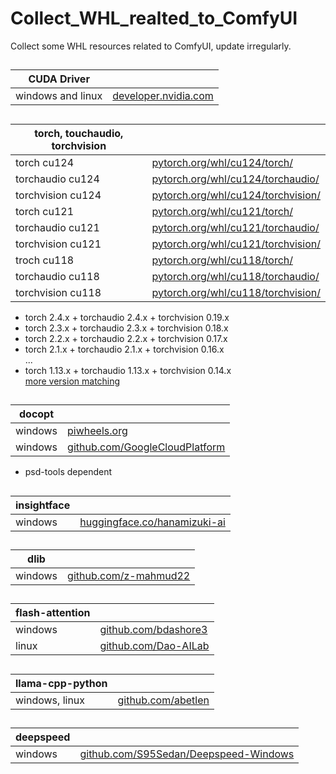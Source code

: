# Collect_WHL_realted_to_ComfyUI

Collect some WHL resources related to ComfyUI, update irregularly.



##
| CUDA Driver       ||
|-------------------|----------------------------------------------------------|
| windows and linux |[developer.nvidia.com](https://developer.nvidia.com/cuda-toolkit-archive)|


##
| torch, touchaudio, torchvision |                                                                                            |
|--------------------------------|--------------------------------------------------------------------------------------------|
| torch cu124                    | [pytorch.org/whl/cu124/torch/](https://download.pytorch.org/whl/cu124/torch/)              |    
| torchaudio cu124               | [pytorch.org/whl/cu124/torchaudio/](https://download.pytorch.org/whl/cu124/torchaudio/)    |    
| torchvision cu124              | [pytorch.org/whl/cu124/torchvision/](https://download.pytorch.org/whl/cu124/torchvision/)  |                                                      
| torch cu121                    | [pytorch.org/whl/cu121/torch/](https://download.pytorch.org/whl/cu121/torch/)              |    
| torchaudio cu121               | [pytorch.org/whl/cu121/torchaudio/](https://download.pytorch.org/whl/cu121/torchaudio/)    |    
| torchvision cu121              | [pytorch.org/whl/cu121/torchvision/](https://download.pytorch.org/whl/cu121/torchvision/)  |
| troch cu118                    | [pytorch.org/whl/cu118/torch/](https://download.pytorch.org/whl/cu118/torch/)              |    
| torchaudio cu118               | [pytorch.org/whl/cu118/torchaudio/](https://download.pytorch.org/whl/cu118/torchaudio/)    |    
| torchvision cu118              | [pytorch.org/whl/cu118/torchvision/](https://download.pytorch.org/whl/cu118/torchvision/)  |
    
* torch 2.4.x + torchaudio 2.4.x + torchvision 0.19.x
* torch 2.3.x + torchaudio 2.3.x + torchvision 0.18.x
* torch 2.2.x + torchaudio 2.2.x + torchvision 0.17.x
* torch 2.1.x + torchaudio 2.1.x + torchvision 0.16.x   
...
* torch 1.13.x + torchaudio 1.13.x + torchvision 0.14.x        
[more version matching](https://pytorch.org/get-started/previous-versions/)

##
| docopt  |                                                          |    
|---------|----------------------------------------------------------|
| windows | [piwheels.org](https://www.piwheels.org/project/docopt/) |    
| windows |[github.com/GoogleCloudPlatform](https://github.com/GoogleCloudPlatform/gcloud-python-wheels/blob/master/wheelhouse/docopt-0.6.2-py2.py3-none-any.whl)|
* psd-tools dependent

##
|insightface||
|---------|----------------------------------------------------------|
|windows|[huggingface.co/hanamizuki-ai](https://huggingface.co/hanamizuki-ai/insightface-releases/tree/main)|

##
|dlib||
|---------|----------------------------------------------------------|
|windows|[github.com/z-mahmud22](https://github.com/z-mahmud22/Dlib_Windows_Python3.x)|

##
| flash-attention |    |
|-----------------|----|
| windows                           |[github.com/bdashore3](https://github.com/bdashore3/flash-attention/releases)|
| linux                             |[github.com/Dao-AILab](https://github.com/Dao-AILab/flash-attention/releases)|

##
| llama-cpp-python|   |
|-------------------|---|
| windows, linux |[github.com/abetlen](https://github.com/abetlen/llama-cpp-python/releases)|

##
| deepspeed |                                                                                |
|------|--------------------------------------------------------------------------------|
|windows| [github.com/S95Sedan/Deepspeed-Windows](https://github.com/S95Sedan/Deepspeed-Windows/releases) |